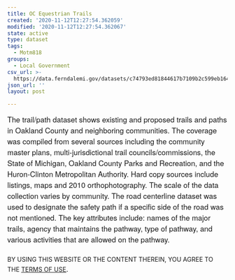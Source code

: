 ```yaml
---
title: OC Equestrian Trails
created: '2020-11-12T12:27:54.362059'
modified: '2020-11-12T12:27:54.362067'
state: active
type: dataset
tags:
  - Motm818
groups:
  - Local Government
csv_url: >-
  https://data.ferndalemi.gov/datasets/c74793ed81844617b7109b2c599eb164_1.csv?outSR=%7B%22latestWkid%22%3A3857%2C%22wkid%22%3A102100%7D
json_url: ''
layout: post

---
```

<div><span style='font-family: &quot;Avenir Next W01&quot;, &quot;Avenir Next W00&quot;, &quot;Avenir Next&quot;, Avenir, &quot;Helvetica Neue&quot;, Helvetica, Arial, sans-serif; font-size: 17px;'>The trail/path dataset shows existing and proposed trails and paths in Oakland County and neighboring communities. The coverage was compiled from several sources including the community master plans, multi-jurisdictional trail councils/commissions, the State of Michigan, Oakland County Parks and Recreation, and the Huron-Clinton Metropolitan Authority. Hard copy sources include listings, maps and 2010 orthophotography. The scale of the data collection varies by community. The road centerline dataset was used to designate the safety path if a specific side of the road was not mentioned. The key attributes include: names of the major trails, agency that maintains the pathway, type of pathway, and various activities that are allowed on the pathway.</span></div><div><span style='font-family: &quot;Avenir Next W01&quot;, &quot;Avenir Next W00&quot;, &quot;Avenir Next&quot;, Avenir, &quot;Helvetica Neue&quot;, Helvetica, Arial, sans-serif; font-size: 17px;'><br /></span></div><div>BY USING THIS WEBSITE OR THE CONTENT THEREIN, YOU AGREE TO THE <u><a href='https://www.oakgov.com/open-data-terms'>TERMS OF USE</a></u><span style='font-family: &quot;Avenir Next W01&quot;, &quot;Avenir Next W00&quot;, &quot;Avenir Next&quot;, Avenir, &quot;Helvetica Neue&quot;, Helvetica, Arial, sans-serif; font-size: 17px;'>. </span><span style='font-family: &quot;Avenir Next W01&quot;, &quot;Avenir Next W00&quot;, &quot;Avenir Next&quot;, Avenir, &quot;Helvetica Neue&quot;, Helvetica, Arial, sans-serif; font-size: 17px;'><br /></span></div>
